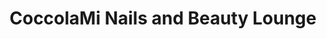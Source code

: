 ---
title: "CoccolaMi Nails and Beauty Lounge"
url: /riverdale/coccolami-nails-and-beauty-lounge/
shop: Kosmetik
---